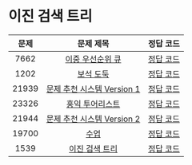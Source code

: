 # 이진 검색 트리

| 문제 | 문제 제목 | 정답 코드 |
| :--: | :--: | :--: |
| 7662 | [이중 우선순위 큐](https://www.acmicpc.net/problem/7662) | [정답 코드](7662.swift) |
| 1202 | [보석 도둑](https://www.acmicpc.net/problem/1202) | [정답 코드](1202.swift) |
| 21939 | [문제 추천 시스템 Version 1](https://www.acmicpc.net/problem/21939) | [정답 코드](21939.swift) |
| 23326 | [홍익 투어리스트](https://www.acmicpc.net/problem/23326) | [정답 코드](23326.swift) |
| 21944 | [문제 추천 시스템 Version 2](https://www.acmicpc.net/problem/21944) | [정답 코드](21944.swift) |
| 19700 | [수업](https://www.acmicpc.net/problem/19700) | [정답 코드](19700.swift) |
| 1539 | [이진 검색 트리](https://www.acmicpc.net/problem/1539) | [정답 코드](1539.swift) |
